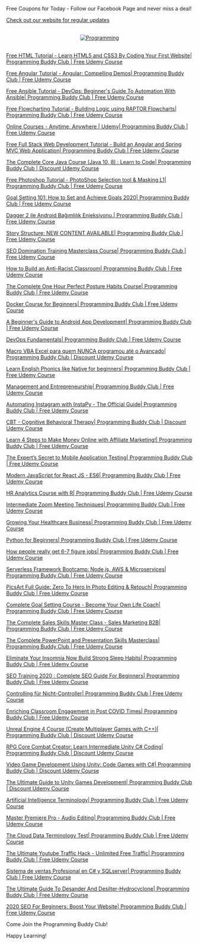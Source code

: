 Free Coupons for Today - Follow our Facebook Page and never miss a deal!

[Check out our website for regular updates](https://bit.ly/FreeOnlineCoursesGithub)

<p align=center>
  <br>
  <a href=https://bit.ly/FreeOnlineCoursesGithub target=_blank title=Programming Buddy Club Free Online Courses>
    <img src=https://i.imgur.com/aE2TLHF.png alt=Programming Buddy Club Free Online Courses>
  </a>
  <br>
  <br>
</p>

[Free HTML Tutorial - Learn HTML5 and CSS3 By Coding Your First Website| Programming Buddy Club | Free Udemy Course](https://www.programmingbuddy.club/2019/12/learn-html5-and-css3-by-coding-your.html)

[Free Angular Tutorial - Angular: Compelling Demos| Programming Buddy Club | Free Udemy Course](https://www.programmingbuddy.club/2019/12/angular-compelling-demos-programming.html)

[Free Ansible Tutorial - DevOps: Beginner's Guide To Automation With Ansible| Programming Buddy Club | Free Udemy Course](https://www.programmingbuddy.club/2019/12/devops-beginners-guide-to-automation.html)

[Free Flowcharting Tutorial - Building Logic using RAPTOR Flowcharts| Programming Buddy Club | Free Udemy Course](https://www.programmingbuddy.club/2019/12/building-logic-using-raptor-flowcharts.html)

[Online Courses - Anytime, Anywhere | Udemy| Programming Buddy Club | Free Udemy Course](https://www.programmingbuddy.club/2019/12/computer-science-and-programming.html)

[Free Full Stack Web Development Tutorial - Build an Angular and Spring MVC Web Application| Programming Buddy Club | Free Udemy Course](https://www.programmingbuddy.club/2019/12/build-angular-and-spring-mvc-web.html)

[The Complete Core Java Course (Java 10, 8) : Learn to Code| Programming Buddy Club | Discount Udemy Course](https://www.programmingbuddy.club/2019/12/the-complete-core-java-course-java-10-8.html)

[Free Photoshop Tutorial - PhotoShop Selection tool & Masking L1| Programming Buddy Club | Free Udemy Course](https://www.programmingbuddy.club/2019/12/photoshop-selection-tool-masking-l1.html)

[Goal Setting 101: How to Set and Achieve Goals 2020| Programming Buddy Club | Free Udemy Course](https://www.programmingbuddy.club/2020/07/goal-setting-101-how-to-set-and-achieve.html)

[Dagger 2 ile Android Bağımlılık Enjeksiyonu.| Programming Buddy Club | Free Udemy Course](https://www.programmingbuddy.club/2020/07/dagger-2-ile-android-bagmllk.html)

[Story Structure: NEW CONTENT AVAILABLE| Programming Buddy Club | Free Udemy Course](https://www.programmingbuddy.club/2020/07/story-structure-new-content-available.html)

[SEO Domination Training Masterclass Course| Programming Buddy Club | Free Udemy Course](https://www.programmingbuddy.club/2020/07/seo-domination-training-masterclass.html)

[How to Build an Anti-Racist Classroom| Programming Buddy Club | Free Udemy Course](https://www.programmingbuddy.club/2020/07/how-to-build-anti-racist-classroom.html)

[The Complete One Hour Perfect Posture Habits Course| Programming Buddy Club | Free Udemy Course](https://www.programmingbuddy.club/2020/07/the-complete-one-hour-perfect-posture.html)

[Docker Course for Beginners| Programming Buddy Club | Free Udemy Course](https://www.programmingbuddy.club/2020/07/docker-course-for-beginners-programming.html)

[A Beginner's Guide to Android App Development| Programming Buddy Club | Free Udemy Course](https://www.programmingbuddy.club/2020/07/a-beginners-guide-to-android-app.html)

[DevOps Fundamentals| Programming Buddy Club | Free Udemy Course](https://www.programmingbuddy.club/2020/07/devops-fundamentals-programming-buddy.html)

[Macro VBA Excel para quem NUNCA programou até o Avançado| Programming Buddy Club | Discount Udemy Course](https://www.programmingbuddy.club/2020/07/macro-vba-excel-para-quem-nunca.html)

[Learn English Phonics like Native for beginners| Programming Buddy Club | Free Udemy Course](https://www.programmingbuddy.club/2020/07/learn-english-phonics-like-native-for.html)

[Management and Entrepreneurship| Programming Buddy Club | Free Udemy Course](https://www.programmingbuddy.club/2020/07/management-and-entrepreneurship.html)

[Automating Instagram with InstaPy - The Official Guide| Programming Buddy Club | Free Udemy Course](https://www.programmingbuddy.club/2020/07/automating-instagram-with-instapy.html)

[CBT - Cognitive Behavioral Therapy| Programming Buddy Club | Discount Udemy Course](https://www.programmingbuddy.club/2020/07/cbt-cognitive-behavioral-therapy.html)

[Learn 4 Steps to Make Money Online with Affiliate Marketing!| Programming Buddy Club | Free Udemy Course](https://www.programmingbuddy.club/2020/07/learn-4-steps-to-make-money-online-with.html)

[The Expert’s Secret to Mobile Application Testing| Programming Buddy Club | Free Udemy Course](https://www.programmingbuddy.club/2020/07/the-experts-secret-to-mobile.html)

[Modern JavaScript for React JS - ES6| Programming Buddy Club | Free Udemy Course](https://www.programmingbuddy.club/2020/07/modern-javascript-for-react-js-es6.html)

[HR Analytics Course with R| Programming Buddy Club | Free Udemy Course](https://www.programmingbuddy.club/2020/07/hr-analytics-course-with-r-programming.html)

[Intermediate Zoom Meeting Techniques| Programming Buddy Club | Free Udemy Course](https://www.programmingbuddy.club/2020/07/intermediate-zoom-meeting-techniques.html)

[Growing Your Healthcare Business| Programming Buddy Club | Free Udemy Course](https://www.programmingbuddy.club/2020/07/growing-your-healthcare-business.html)

[Python for Beginners| Programming Buddy Club | Free Udemy Course](https://www.programmingbuddy.club/2020/07/python-for-beginners-programming-buddy.html)

[How people really get 6-7 figure jobs| Programming Buddy Club | Free Udemy Course](https://www.programmingbuddy.club/2020/07/how-people-really-get-6-7-figure-jobs.html)

[Serverless Framework Bootcamp: Node.js, AWS & Microservices| Programming Buddy Club | Free Udemy Course](https://www.programmingbuddy.club/2020/07/serverless-framework-bootcamp-nodejs.html)

[PicsArt Full Guide: Zero To Hero In Photo Editing & Retouch| Programming Buddy Club | Free Udemy Course](https://www.programmingbuddy.club/2020/01/picsart-full-guide-zero-to-hero-in.html)

[Complete Goal Setting Course - Become Your Own Life Coach| Programming Buddy Club | Free Udemy Course](https://www.programmingbuddy.club/2020/06/complete-goal-setting-course-become.html)

[The Complete Sales Skills Master Class - Sales Marketing B2B| Programming Buddy Club | Free Udemy Course](https://www.programmingbuddy.club/2020/05/the-complete-sales-skills-master-class.html)

[The Complete PowerPoint and Presentation Skills Masterclass| Programming Buddy Club | Free Udemy Course](https://www.programmingbuddy.club/2020/01/the-complete-powerpoint-and.html)

[Eliminate Your Insomnia Now Build Strong Sleep Habits| Programming Buddy Club | Free Udemy Course](https://www.programmingbuddy.club/2020/06/eliminate-your-insomnia-now-build.html)

[SEO Training 2020 : Complete SEO Guide For Beginners| Programming Buddy Club | Free Udemy Course](https://www.programmingbuddy.club/2020/02/seo-training-2020-complete-seo-guide.html)

[Controlling für Nicht-Controller| Programming Buddy Club | Free Udemy Course](https://www.programmingbuddy.club/2020/07/controlling-fur-nicht-controller.html)

[Enriching Classroom Engagement in Post COVID Times| Programming Buddy Club | Free Udemy Course](https://www.programmingbuddy.club/2020/05/enriching-classroom-engagement-in-post.html)

[Unreal Engine 4 Course (Create Multiplayer Games with C++)| Programming Buddy Club | Discount Udemy Course](https://www.programmingbuddy.club/2020/07/unreal-engine-4-course-create.html)

[RPG Core Combat Creator: Learn Intermediate Unity C# Coding| Programming Buddy Club | Discount Udemy Course](https://www.programmingbuddy.club/2020/07/rpg-core-combat-creator-learn.html)

[Video Game Development Using Unity: Code Games with C#| Programming Buddy Club | Discount Udemy Course](https://www.programmingbuddy.club/2020/07/video-game-development-using-unity-code.html)

[The Ultimate Guide to Unity Games Development| Programming Buddy Club | Discount Udemy Course](https://www.programmingbuddy.club/2020/07/the-ultimate-guide-to-unity-games.html)

[Artificial Intelligence Terminology| Programming Buddy Club | Free Udemy Course](https://www.programmingbuddy.club/2020/07/artificial-intelligence-terminology.html)

[Master Premiere Pro - Audio Editing| Programming Buddy Club | Free Udemy Course](https://www.programmingbuddy.club/2020/07/master-premiere-pro-audio-editing.html)

[The Cloud Data Terminology Test| Programming Buddy Club | Free Udemy Course](https://www.programmingbuddy.club/2020/07/the-cloud-data-terminology-test.html)

[The Ultimate Youtube Traffic Hack - Unlimited Free Traffic| Programming Buddy Club | Free Udemy Course](https://www.programmingbuddy.club/2020/03/the-ultimate-youtube-traffic-hack.html)

[Sistema de ventas Profesional en C# y SQLserver| Programming Buddy Club | Free Udemy Course](https://www.programmingbuddy.club/2020/05/sistema-de-ventas-profesional-en-c-y.html)

[The Ultimate Guide To Desander And Desilter-Hydrocyclone| Programming Buddy Club | Free Udemy Course](https://www.programmingbuddy.club/2020/05/the-ultimate-guide-to-desander-and.html)

[2020 SEO For Beginners: Boost Your Website| Programming Buddy Club | Free Udemy Course](https://www.programmingbuddy.club/2020/05/2020-seo-for-beginners-boost-your.html)

Come Join the Programming Buddy Club!

Happy Learning!
